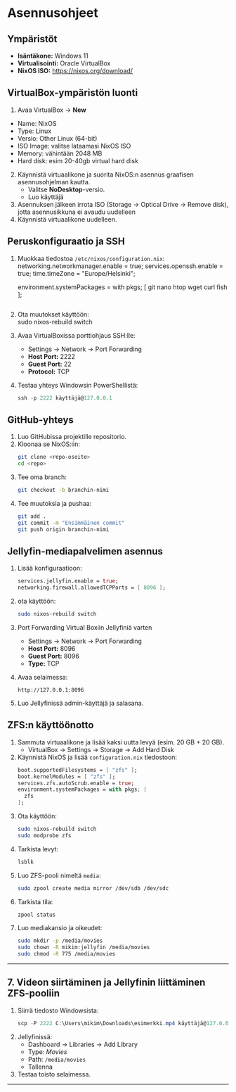 # Asennusohjeet

## Ympäristöt
- **Isäntäkone:** Windows 11  
- **Virtualisointi:** Oracle VirtualBox  
- **NixOS ISO:** https://nixos.org/download/

## VirtualBox-ympäristön luonti
  1. Avaa VirtualBox → **New**  
   - Name: NixOS  
   - Type: Linux  
   - Versio: Other Linux (64-bit)
   - ISO Image: valitse lataamasi NixOS ISO  
   - Memory: vähintään 2048 MB
   - Hard disk: esim 20-40gb virtual hard disk
2. Käynnistä virtuaalikone ja suorita NixOS:n asennus graafisen asennusohjelman kautta.  
   - Valitse **NoDesktop**-versio.  
   - Luo käyttäjä 
3. Asennuksen jälkeen irrota ISO (Storage → Optical Drive → Remove disk), jotta asennusikkuna ei avaudu uudelleen
4. Käynnistä virtuaalikone uudelleen.

## Peruskonfiguraatio ja SSH
1. Muokkaa tiedostoa `/etc/nixos/configuration.nix`: 
   networking.networkmanager.enable = true;
   services.openssh.enable = true;
   time.timeZone = "Europe/Helsinki";

   environment.systemPackages = with pkgs; [
    git
    nano
    htop
    wget
    curl
    fish
   ];
   ```
2. Ota muutokset käyttöön:  
   sudo nixos-rebuild switch
4. Avaa VirtualBoxissa porttiohjaus SSH:lle:  
   - Settings → Network → Port Forwarding  
   - **Host Port:** 2222  
   - **Guest Port:** 22
   - **Protocol:** TCP
5. Testaa yhteys Windowsin PowerShellistä:  
   ```powershell
   ssh -p 2222 käyttäjä@127.0.0.1

## GitHub-yhteys
1. Luo GitHubissa projektille repositorio.  
2. Kloonaa se NixOS:iin:  
   ```bash
   git clone <repo-osoite>
   cd <repo>
   ```
3. Tee oma branch:  
   ```bash
   git checkout -b branchin-nimi
   ```
4. Tee muutoksia ja pushaa:  
   ```bash
   git add .
   git commit -m "Ensimmäinen commit"
   git push origin branchin-nimi
   ```

## Jellyfin-mediapalvelimen asennus
1. Lisää konfiguraatioon:  
   ```nix
   services.jellyfin.enable = true;
   networking.firewall.allowedTCPPorts = [ 8096 ];
   ```
2. ota käyttöön:  
   ```bash
   sudo nixos-rebuild switch
   ```

3. Port Forwarding Virtual Boxiin Jellyfiniä varten
    - Settings → Network → Port Forwarding  
   - **Host Port:** 8096  
   - **Guest Port:** 8096
   - **Type:** TCP
   
5. Avaa selaimessa:  
   ```
   http://127.0.0.1:8096
   ```
6. Luo Jellyfinissä admin-käyttäjä ja salasana.

## ZFS:n käyttöönotto
1. Sammuta virtuaalikone ja lisää kaksi uutta levyä (esim. 20 GB + 20 GB).  
   - VirtualBox → Settings → Storage → Add Hard Disk
2. Käynnistä NixOS ja lisää `configuration.nix` tiedostoon:  
   ```nix
   boot.supportedFilesystems = [ "zfs" ];
   boot.kernelModules = [ "zfs" ];
   services.zfs.autoScrub.enable = true;
   environment.systemPackages = with pkgs; [
     zfs
   ];
   ```
3. Ota käyttöön:  
   ```bash
   sudo nixos-rebuild switch
   sudo modprobe zfs
   ```
4. Tarkista levyt:  
   ```bash
   lsblk
   ```
5. Luo ZFS-pooli nimeltä `media`:  
   ```bash
   sudo zpool create media mirror /dev/sdb /dev/sdc
   ```
6. Tarkista tila:  
   ```bash
   zpool status
   ```
7. Luo mediakansio ja oikeudet:  
   ```bash
   sudo mkdir -p /media/movies
   sudo chown -R mikim:jellyfin /media/movies
   sudo chmod -R 775 /media/movies
   ```

---

## 7. Videon siirtäminen ja Jellyfinin liittäminen ZFS-pooliin
1. Siirrä tiedosto Windowsista:  
   ```powershell
   scp -P 2222 C:\Users\mikim\Downloads\esimerkki.mp4 käyttäjä@127.0.0.1:/media/movies/
   ```
2. Jellyfinissä:  
   - Dashboard → Libraries → Add Library  
   - Type: *Movies*  
   - Path: `/media/movies`  
   - Tallenna
3. Testaa toisto selaimessa.  

---
   

